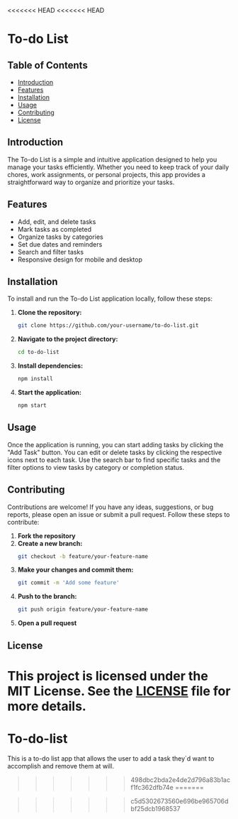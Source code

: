 <<<<<<< HEAD
<<<<<<< HEAD
# To-do List

## Table of Contents
- [Introduction](#introduction)
- [Features](#features)
- [Installation](#installation)
- [Usage](#usage)
- [Contributing](#contributing)
- [License](#license)

## Introduction
The To-do List is a simple and intuitive application designed to help you manage your tasks efficiently. Whether you need to keep track of your daily chores, work assignments, or personal projects, this app provides a straightforward way to organize and prioritize your tasks.

## Features
- Add, edit, and delete tasks
- Mark tasks as completed
- Organize tasks by categories
- Set due dates and reminders
- Search and filter tasks
- Responsive design for mobile and desktop

## Installation
To install and run the To-do List application locally, follow these steps:

1. **Clone the repository:**
	```sh
	git clone https://github.com/your-username/to-do-list.git
	```
2. **Navigate to the project directory:**
	```sh
	cd to-do-list
	```
3. **Install dependencies:**
	```sh
	npm install
	```
4. **Start the application:**
	```sh
	npm start
	```

## Usage
Once the application is running, you can start adding tasks by clicking the "Add Task" button. You can edit or delete tasks by clicking the respective icons next to each task. Use the search bar to find specific tasks and the filter options to view tasks by category or completion status.

## Contributing
Contributions are welcome! If you have any ideas, suggestions, or bug reports, please open an issue or submit a pull request. Follow these steps to contribute:

1. **Fork the repository**
2. **Create a new branch:**
	```sh
	git checkout -b feature/your-feature-name
	```
3. **Make your changes and commit them:**
	```sh
	git commit -m 'Add some feature'
	```
4. **Push to the branch:**
	```sh
	git push origin feature/your-feature-name
	```
5. **Open a pull request**

## License
This project is licensed under the MIT License. See the [LICENSE](LICENSE) file for more details.
=======
# To-do-list
This is a to-do list app that allows the user to add a task they`d want to accomplish and remove them at will.
>>>>>>> 498dbc2bda2e4de2d796a83b1acf1fc362dfb74e
=======

>>>>>>> c5d5302673560e696be965706dbf25dcb1968537
